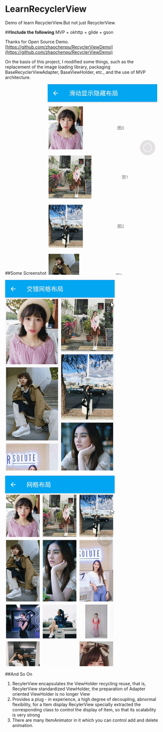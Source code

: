 # LearnRecyclerView
Demo of learn RecyclerView.But not just RecyclerView.

##**Include the following**
MVP + okhttp + glide + gson

Thanks for Open Source Demo.[https://github.com/zhaochenpu/RecyclerViewDemo](https://github.com/zhaochenpu/RecyclerViewDemo)

On the basis of this project, I modified some things, such as the replacement of the image loading library, packaging BaseRecyclerViewAdapter, BaseViewHolder, etc., and the use of MVP architecture.

##Some Screenshot
![](https://github.com/BisonQin/LearnRecyclerView/blob/master/1.gif)

![](https://github.com/BisonQin/LearnRecyclerView/blob/master/2.gif)      

![](https://github.com/BisonQin/LearnRecyclerView/blob/master/3.gif)

##And So On  
1. RecylerView encapsulates the ViewHolder recycling reuse, that is, RecylerView standardized ViewHolder, the preparation of Adapter oriented ViewHolder is no longer View
2. Provides a plug - in experience, a high degree of decoupling, abnormal flexibility, for a Item display RecylerView specially extracted the corresponding class to control the display of Item, so that its scalability is very strong
3. There are many ItemAnimator in it which you can control add and delete animation. 